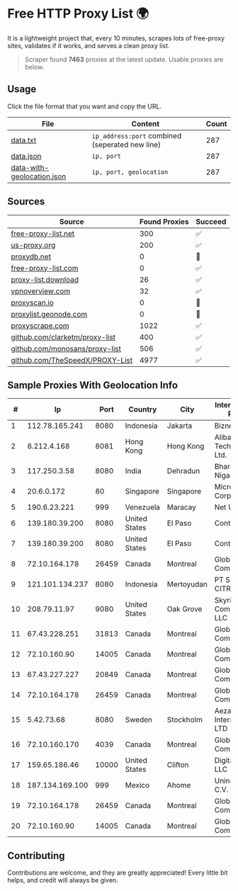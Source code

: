 
# Free HTTP Proxy List 🌍

It is a lightweight project that, every 10 minutes, scrapes lots of free-proxy sites, validates if it works, and serves a clean proxy list.


> Scraper found **7463** proxies at the latest update. Usable proxies are below.

## Usage

Click the file format that you want and copy the URL.


|File|Content|Count|
|----|-------|-----|
|[data.txt](https://raw.githubusercontent.com/themiralay/Proxy-List-World/master/data.txt)|`ip_address:port` combined (seperated new line)|287|
|[data.json](https://raw.githubusercontent.com/themiralay/Proxy-List-World/master/data.json)|`ip, port`|287|
|[data-with-geolocation.json](https://raw.githubusercontent.com/themiralay/Proxy-List-World/master/data-with-geolocation.json)|`ip, port, geolocation`|287|

## Sources

|Source|Found Proxies|Succeed|
|------|-------------|-------|
|[free-proxy-list.net](https://free-proxy-list.net)|300|✅|
|[us-proxy.org](https://www.us-proxy.org)|200|✅|
|[proxydb.net](http://proxydb.net)|0|🚫|
|[free-proxy-list.com](https://free-proxy-list.com/?page=&port=&type%5B%5D=http&type%5B%5D=https&up_time=0&search=Search)|0|✅|
|[proxy-list.download](https://www.proxy-list.download/HTTP)|26|✅|
|[vpnoverview.com](https://vpnoverview.com/privacy/anonymous-browsing/free-proxy-servers)|32|✅|
|[proxyscan.io](https://www.proxyscan.io)|0|🚫|
|[proxylist.geonode.com](https://proxylist.geonode.com/api/proxy-list?limit=300&page=1&sort_by=lastChecked&sort_type=desc&protocols=http,https)|0|🚫|
|[proxyscrape.com](https://api.proxyscrape.com/v2/?request=displayproxies&protocol=http&timeout=10000&country=all&ssl=all&anonymity=all)|1022|✅|
|[github.com/clarketm/proxy-list](https://raw.githubusercontent.com/clarketm/proxy-list/master/proxy-list-raw.txt)|400|✅|
|[github.com/monosans/proxy-list](https://raw.githubusercontent.com/monosans/proxy-list/main/proxies/http.txt)|506|✅|
|[github.com/TheSpeedX/PROXY-List](https://raw.githubusercontent.com/TheSpeedX/PROXY-List/master/http.txt)|4977|✅|


## Sample Proxies With Geolocation Info

|#|Ip|Port|Country|City|Internet Service Provider|
|-|--|----|-------|----|-------------------------|
|1|112.78.165.241|8080|Indonesia|Jakarta|Biznet Networks|
|2|8.212.4.168|8081|Hong Kong|Hong Kong|Alibaba (US) Technology Co., Ltd.|
|3|117.250.3.58|8080|India|Dehradun|Bharat Sanchar Nigam Ltd|
|4|20.6.0.172|80|Singapore|Singapore|Microsoft Corporation|
|5|190.6.23.221|999|Venezuela|Maracay|Net Uno|
|6|139.180.39.200|8080|United States|El Paso|Conterra|
|7|139.180.39.200|8080|United States|El Paso|Conterra|
|8|72.10.164.178|26459|Canada|Montreal|GloboTech Communications|
|9|121.101.134.237|8080|Indonesia|Mertoyudan|PT SELARAS CITRA TERABIT|
|10|208.79.11.97|9080|United States|Oak Grove|Skyrider Communications LLC|
|11|67.43.228.251|31813|Canada|Montreal|GloboTech Communications|
|12|72.10.160.90|14005|Canada|Montreal|GloboTech Communications|
|13|67.43.227.227|20849|Canada|Montreal|GloboTech Communications|
|14|72.10.164.178|26459|Canada|Montreal|GloboTech Communications|
|15|5.42.73.68|8080|Sweden|Stockholm|Aeza International LTD|
|16|72.10.160.170|4039|Canada|Montreal|GloboTech Communications|
|17|159.65.186.46|10000|United States|Clifton|DigitalOcean, LLC|
|18|187.134.169.100|999|Mexico|Ahome|Uninet S.A. de C.V.|
|19|72.10.164.178|26459|Canada|Montreal|GloboTech Communications|
|20|72.10.160.90|14005|Canada|Montreal|GloboTech Communications|



## Contributing

Contributions are welcome, and they are greatly appreciated! Every
little bit helps, and credit will always be given.

